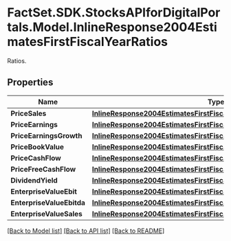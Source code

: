# FactSet.SDK.StocksAPIforDigitalPortals.Model.InlineResponse2004EstimatesFirstFiscalYearRatios
Ratios.

## Properties

Name | Type | Description | Notes
------------ | ------------- | ------------- | -------------
**PriceSales** | [**InlineResponse2004EstimatesFirstFiscalYearRatiosPriceSales**](InlineResponse2004EstimatesFirstFiscalYearRatiosPriceSales.md) |  | [optional] 
**PriceEarnings** | [**InlineResponse2004EstimatesFirstFiscalYearRatiosPriceEarnings**](InlineResponse2004EstimatesFirstFiscalYearRatiosPriceEarnings.md) |  | [optional] 
**PriceEarningsGrowth** | [**InlineResponse2004EstimatesFirstFiscalYearRatiosPriceEarningsGrowth**](InlineResponse2004EstimatesFirstFiscalYearRatiosPriceEarningsGrowth.md) |  | [optional] 
**PriceBookValue** | [**InlineResponse2004EstimatesFirstFiscalYearRatiosPriceBookValue**](InlineResponse2004EstimatesFirstFiscalYearRatiosPriceBookValue.md) |  | [optional] 
**PriceCashFlow** | [**InlineResponse2004EstimatesFirstFiscalYearRatiosPriceCashFlow**](InlineResponse2004EstimatesFirstFiscalYearRatiosPriceCashFlow.md) |  | [optional] 
**PriceFreeCashFlow** | [**InlineResponse2004EstimatesFirstFiscalYearRatiosPriceFreeCashFlow**](InlineResponse2004EstimatesFirstFiscalYearRatiosPriceFreeCashFlow.md) |  | [optional] 
**DividendYield** | [**InlineResponse2004EstimatesFirstFiscalYearRatiosDividendYield**](InlineResponse2004EstimatesFirstFiscalYearRatiosDividendYield.md) |  | [optional] 
**EnterpriseValueEbit** | [**InlineResponse2004EstimatesFirstFiscalYearRatiosEnterpriseValueEbit**](InlineResponse2004EstimatesFirstFiscalYearRatiosEnterpriseValueEbit.md) |  | [optional] 
**EnterpriseValueEbitda** | [**InlineResponse2004EstimatesFirstFiscalYearRatiosEnterpriseValueEbitda**](InlineResponse2004EstimatesFirstFiscalYearRatiosEnterpriseValueEbitda.md) |  | [optional] 
**EnterpriseValueSales** | [**InlineResponse2004EstimatesFirstFiscalYearRatiosEnterpriseValueSales**](InlineResponse2004EstimatesFirstFiscalYearRatiosEnterpriseValueSales.md) |  | [optional] 

[[Back to Model list]](../README.md#documentation-for-models) [[Back to API list]](../README.md#documentation-for-api-endpoints) [[Back to README]](../README.md)

